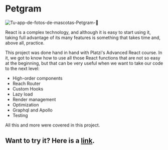 # Petgram

![Tu-app-de-fotos-de-mascotas-Petgram-🐶](https://user-images.githubusercontent.com/37456799/189759958-5b16b2ed-345a-4b5e-ace8-f0fe877e7acc.png)

React is a complex technology, and although it is easy to start using it, taking full advantage of its many features is something that takes time and, above all, practice.

This project was done hand in hand with Platzi's Advanced React course. In it, we got to know how to use all those React functions that are not so easy at the beginning, but that can be very useful when we want to take our code to the next level:

- High-order components
- Reach Router
- Custom Hooks
- Lazy load
- Render management
- Optimization
- Graphql and Apollo
- Testing

All this and more were covered in this project.

## Want to try it? Here is a [link](https://petgram-gray-seven.vercel.app/).
